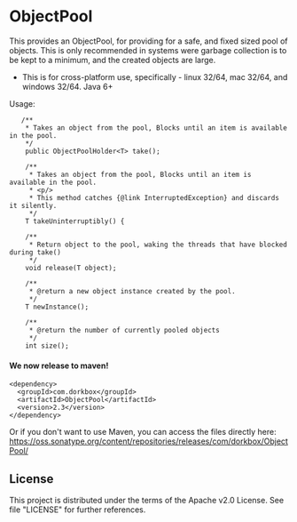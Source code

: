 ObjectPool
==========

This provides an ObjectPool, for providing for a safe, and fixed sized pool of objects. This is only recommended in systems were garbage collection is to be kept to a minimum, and the created objects are large.


- This is for cross-platform use, specifically - linux 32/64, mac 32/64, and windows 32/64. Java 6+


Usage:
```
   /**
    * Takes an object from the pool, Blocks until an item is available in the pool.
    */
    public ObjectPoolHolder<T> take();

    /**
     * Takes an object from the pool, Blocks until an item is available in the pool.
     * <p/>
     * This method catches {@link InterruptedException} and discards it silently.
     */
    T takeUninterruptibly() {

    /**
     * Return object to the pool, waking the threads that have blocked during take()
     */
    void release(T object);

    /**
     * @return a new object instance created by the pool.
     */
    T newInstance();

    /**
     * @return the number of currently pooled objects
     */
    int size();
```


<h4>We now release to maven!</h4> 

```
<dependency>
  <groupId>com.dorkbox</groupId>
  <artifactId>ObjectPool</artifactId>
  <version>2.3</version>
</dependency>
```

Or if you don't want to use Maven, you can access the files directly here:  
https://oss.sonatype.org/content/repositories/releases/com/dorkbox/ObjectPool/


<h2>License</h2>

This project is distributed under the terms of the Apache v2.0 License. See file "LICENSE" for further references.

